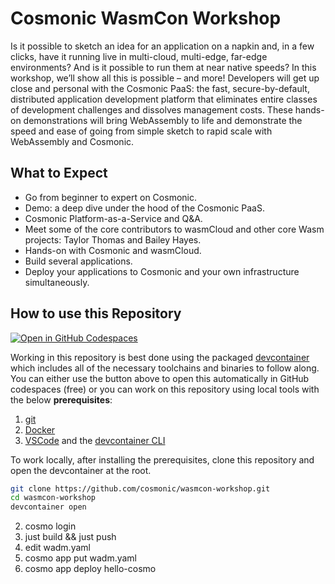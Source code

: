 # Cosmonic WasmCon Workshop

Is it possible to sketch an idea for an application on a napkin and, in a few clicks, have it running live in multi-cloud, multi-edge, far-edge environments? And is it possible to run them at near native speeds? In this workshop, we’ll show all this is possible – and more! Developers will get up close and personal with the Cosmonic PaaS: the fast, secure-by-default, distributed application development platform that eliminates entire classes of development challenges and dissolves management costs. These hands-on demonstrations will bring WebAssembly to life and demonstrate the speed and ease of going from simple sketch to rapid scale with WebAssembly and Cosmonic.

## What to Expect

- Go from beginner to expert on Cosmonic.
- Demo: a deep dive under the hood of the Cosmonic PaaS.
- Cosmonic Platform-as-a-Service and Q&A.
- Meet some of the core contributors to wasmCloud and other core Wasm projects: Taylor Thomas and Bailey Hayes.
- Hands-on with Cosmonic and wasmCloud.
- Build several applications.
- Deploy your applications to Cosmonic and your own infrastructure simultaneously.

## How to use this Repository

[![Open in GitHub Codespaces](https://github.com/codespaces/badge.svg)](https://github.com/codespaces/new?hide_repo_select=true&ref=main&repo=685628224&machine=standardLinux32gb&location=EastUs)

Working in this repository is best done using the packaged [devcontainer](./.devcontainer) which includes all of the necessary toolchains and binaries to follow along. You can either use the button above to open this automatically in GitHub codespaces (free) or you can work on this repository using local tools with the below **prerequisites**:

1. [git](https://git-scm.com/book/en/v2/Getting-Started-Installing-Git)
1. [Docker](https://docs.docker.com/engine/install/)
1. [VSCode](https://code.visualstudio.com/download) and the [devcontainer CLI](https://code.visualstudio.com/docs/devcontainers/devcontainer-cli#_installation)

To work locally, after installing the prerequisites, clone this repository and open the devcontainer at the root.

```bash
git clone https://github.com/cosmonic/wasmcon-workshop.git
cd wasmcon-workshop
devcontainer open
```

2. cosmo login
3. just build && just push
4. edit wadm.yaml
5. cosmo app put wadm.yaml
6. cosmo app deploy hello-cosmo
